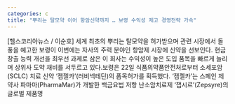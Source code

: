 ```yaml
---
categories: c
title: "뿌리는 탈모약 이어 항암신약까지 … 보령 수익성 제고 경영전략 가속"
---
```

[헬스코리아뉴스 / 이순호] 세계 최초의 뿌리는 탈모약을 허가받으며 관련 시장에서 돌풍을 예고한 보령이 이번에는 자사의 주력 분야인 항암제 시장에 신약을 선보인다. 현금 창출 능력 개선을 최우선 과제로 삼은 이 회사는 수익성이 높은 도입 품목을 빠르게 늘리며 상위사 도약 채비를 서두르고 있다.보령은 22일 식품의약품안전처로부터 소세포암(SCLC) 치료 신약 ‘젭젤카’(러비넥테딘)의 품목허가를 획득했다. ‘젭젤카’는 스페인 제약사 파마마(PharmaMar)가 개발한 백금요법 저항 난소암치료제 ‘잽시르’(Zepsyre)의 글로벌 제품명